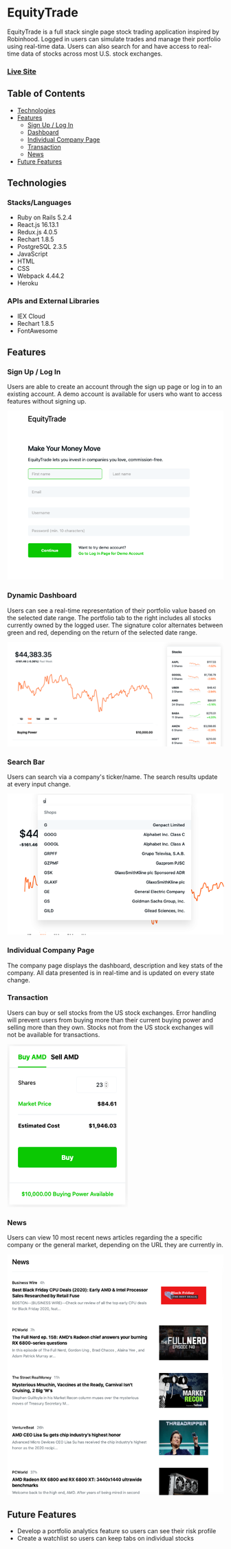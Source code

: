 # EquityTrade

EquityTrade is a full stack single page stock trading application inspired by Robinhood. Logged in users can simulate trades and manage their portfolio using real-time data. Users can also search for and have access to real-time data of stocks across most U.S. stock exchanges.

### [Live Site](https://equitytrade.herokuapp.com)


## Table of Contents
* [Technologies](#technologies)
* [Features](#features)
  * [Sign Up / Log In](#sign-up-/-log-in)
  * [Dashboard](#dashboard)
  * [Individual Company Page](#individual-company-page)
  * [Transaction](#transaction)
  * [News](#news)
* [Future Features](#future-features)


## Technologies

### Stacks/Languages
* Ruby on Rails 5.2.4
* React.js 16.13.1
* Redux.js 4.0.5
* Rechart 1.8.5
* PostgreSQL 2.3.5
* JavaScript
* HTML
* CSS
* Webpack 4.44.2
* Heroku

### APIs and External Libraries
* IEX Cloud
* Rechart 1.8.5
* FontAwesome

## Features

### Sign Up / Log In

Users are able to create an account through the sign up page or log in to an existing account. A demo account is available for users who want to access features without signing up.

![alt text](https://github.com/jkim617/EquityTrade/blob/master/app/assets/images/Loginfeature.png)

### Dynamic Dashboard

Users can see a real-time representation of their portfolio value based on the selected date range. The portfolio tab to the right includes all stocks currently owned by the logged user. The signature color alternates between green and red, depending on the return of the selected date range.

![alt text](https://github.com/jkim617/EquityTrade/blob/master/app/assets/images/Dashboardfeature.png)

### Search Bar

Users can search via a company's ticker/name. The search results update at every input change.

![alt text](https://github.com/jkim617/EquityTrade/blob/master/app/assets/images/Searchfeature.png)

### Individual Company Page

The company page displays the dashboard, description and key stats of the company. All data presented is in real-time and is updated on every state change.

### Transaction

Users can buy or sell stocks from the US stock exchanges. Error handling will prevent users from buying more than their current buying power and selling more than they own. Stocks not from the US stock exchanges will not be available for transactions. 

![alt text](https://github.com/jkim617/EquityTrade/blob/master/app/assets/images/Transactionfeature.png)

### News

Users can view 10 most recent news articles regarding the a specific company or the general market, depending on the URL they are currently in. 

![alt text](https://github.com/jkim617/EquityTrade/blob/master/app/assets/images/News.png)

## Future Features

* Develop a portfolio analytics feature so users can see their risk profile
* Create a watchlist so users can keep tabs on individual stocks





